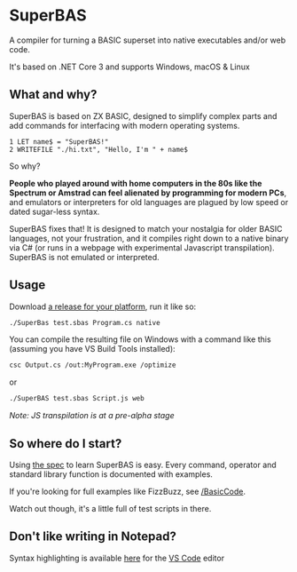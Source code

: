 # SuperBAS

A compiler for turning a BASIC superset into native executables and/or web code.

It's based on .NET Core 3 and supports Windows, macOS & Linux

## What and why?

SuperBAS is based on ZX BASIC, designed to simplify complex parts and add commands for interfacing with modern operating systems.

```
1 LET name$ = "SuperBAS!"
2 WRITEFILE "./hi.txt", "Hello, I'm " + name$
```

So why?

**People who played around with home computers in the 80s like the Spectrum or Amstrad can feel alienated by programming for modern PCs**, and emulators or interpreters for old languages are plagued by low speed or dated sugar-less syntax.

SuperBAS fixes that! It is designed to match your nostalgia for older BASIC languages, not your frustration, and it compiles right down to a native binary via C# (or runs in a webpage with experimental Javascript transpilation). SuperBAS is not emulated or interpreted.

## Usage

Download [a release for your platform](https://github.com/adamsoutar/SuperBAS/releases), run it like so:

```bash
./SuperBas test.sbas Program.cs native
```

You can compile the resulting file on Windows with a command like this (assuming you have VS Build Tools installed):

```bash
csc Output.cs /out:MyProgram.exe /optimize
```

or

```bash
./SuperBAS test.sbas Script.js web
```

*Note: JS transpilation is at a pre-alpha stage*

## So where do I start?

Using [the spec](https://github.com/adamsoutar/SuperBAS/blob/master/Docs/LanguageSpec.md) to learn SuperBAS is easy. Every command, operator and standard library function is documented with examples.

If you're looking for full examples like FizzBuzz, see [/BasicCode](https://github.com/adamsoutar/SuperBAS/blob/master/BasicCode/FizzBuzz.sbas).

Watch out though, it's a little full of test scripts in there.

## Don't like writing in Notepad?

Syntax highlighting is available [here](https://github.com/adamsoutar/vscode-language-superbas) for the [VS Code](https://code.visualstudio.com/) editor